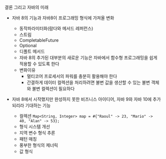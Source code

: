 결론 그리고 자바의 미래
- 자바 8의 기능과 자바8이 프로그래밍 형식에 가져올 변화
    - 동작파라미터화(람다와 메서드 레퍼런스)
    - 스트림
    - CompletableFuture
    - Optional
    - 디폴트 메서드
    - 자바 8의 추가된 대부분의 새로운 기능은 자바에서 함수형 프로그래밍을 쉽게 적용할 수 있도록 한다
    - 변화이유
        - 멀티코어 프로세서의 파워를 충분히 활용해야 한다
        - 간결하게 데이터 컬렉션을 처리하려면 불변 값을 생산할 수 있는 불변 객체와 불변 컬렉션이 필요하다

- 자바 8에서 시작했지만 완성하지 못한 비즈니스 아이디어, 자바 9와 자바 10에 추가되리라 기대하는 기능
    - 컬렉션
    `Map<String, Integer> map = #{"Raoul" -> 23, "Mario" -> 40, "Alan" -> 53};`
    - 형식 시스템 개선
    - 지역 변수 형식 추론
    - 패턴 매칭
    - 풍부한 형식의 제너릭
    - 값 형식


